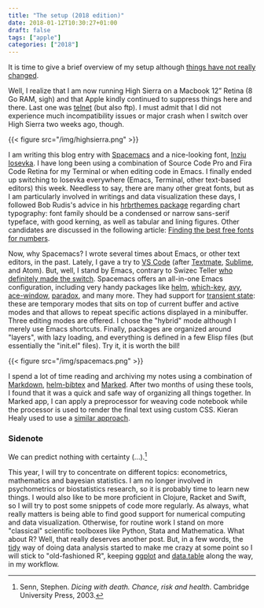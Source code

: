 ```yaml
---
title: "The setup (2018 edition)"
date: 2018-01-12T10:30:27+01:00
draft: false
tags: ["apple"]
categories: ["2018"]
---
```


It is time to give a brief overview of my setup although [things have not really changed](/post/my-setup).

Well, I realize that I am now running High Sierra on a Macbook 12” Retina (8 Go RAM, sigh) and that Apple kindly continued to suppress things here and there. Last one was [telnet](https://forums.developer.apple.com/message/235897#235897) (but also ftp). I must admit that I did not experience much incompatibility issues or major crash when I switch over High Sierra two weeks ago, though.

{{< figure src="/img/highsierra.png" >}}

I am writing this blog entry with [Spacemacs](http://spacemacs.org) and a nice-looking font, [Inziu Iosevka](https://github.com/be5invis/Iosevka). I have long been using a combination of Source Code Pro and Fira Code Retina for my Terminal or when editing code in Emacs. I finally ended up switching to Iosevka everywhere (Emacs, Terminal, other text-based editors) this week. Needless to say, there are many other great fonts, but as I am particularly involved in writings and data visualization these days, I followed Bob Rudis's advice in his [hrbrthemes package](https://cran.r-project.org/web/packages/hrbrthemes/vignettes/why_hrbrthemes.html) regarding chart typography: font family should be a condensed or narrow sans-serif typeface, with good kerning, as well as tabular and lining figures. Other candidates are discussed in the following article: [Finding the best free fonts for numbers](https://www.invisionapp.com/blog/best-free-fonts-for-numbers/).

Now, why Spacemacs? I wrote several times about Emacs, or other text editors, in the past. Lately, I gave a try to [VS Code](https://code.visualstudio.com) (after [Textmate](http://aliquote.org/memos/2013/01/02/textmate-2), [Sublime](http://aliquote.org/memos/2012/08/27/sublime-text), and Atom). But, well, I stand by Emacs, contrary to Swizec Teller [who definitely made the switch](https://swizec.com/blog/vscode-better-editor-emacs/swizec/7921). Spacemacs offers an all-in-one Emacs configuration, including very handy packages like [helm](https://github.com/emacs-helm/helm), [which-key](https://github.com/justbur/emacs-which-key), [avy](https://github.com/abo-abo/avy), [ace-window](https://github.com/abo-abo/ace-window), [paradox](https://github.com/Bruce-Connor/paradox), and many more. They had support for [transient state](https://github.com/syl20bnr/spacemacs/blob/master/doc/DOCUMENTATION.org#transient-states): these are temporary modes that sits on top of current buffer and active modes and that allows to repeat specific actions displayed in a minibuffer. Three editing modes are offered. I chose the "hybrid" mode although I merely use Emacs shortcuts. Finally, packages are organized around "layers", with lazy loading, and everything is defined in a few Elisp files (but essentially the "init.el" files). Try it, it is worth the bill!

{{< figure src="/img/spacemacs.png" >}}

I spend a lot of time reading and archiving my notes using a combination of [Markdown](https://jblevins.org/projects/markdown-mode/), [helm-bibtex](https://github.com/tmalsburg/helm-bibtex) and [Marked](http://marked2app.com). After two months of using these tools, I found that it was a quick and safe way of organizing all things together. In Marked app, I can apply a preprocessor for weaving code notebook while the processor is used to render the final text using custom CSS. Kieran Healy used to use a [similar approach](https://github.com/kjhealy/pandoc-templates).


### Sidenote

We can predict nothing with certainty (...).[^1]

This year, I will try to concentrate on different topics: econometrics, mathematics and bayesian statistics. I am no longer involved in psychometrics or biostatistics research, so it is probably time to learn new things. I would also like to be more proficient in Clojure, Racket and Swift, so I will try to post some snippets of code more regularly. As always, what really matters is being able to find good support for numerical computing and data visualization. Otherwise, for routine work I stand on more "classical" scientific toolboxes like Python, Stata and Mathematica. What about R? Well, that really deserves another post. But, in a few words, the [tidy](https://www.tidyverse.org) way of doing data analysis started to make me crazy at some point so I will stick to "old-fashioned R", keeping [ggplot](http://ggplot2.org) and [data.table](http://r-datatable.com/) along the way, in my workflow.

[^1]: Senn, Stephen. *Dicing with death. Chance, risk and health*. Cambridge University Press, 2003.
